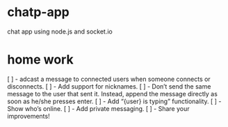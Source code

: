 # chatp-app
chat app using node.js and socket.io
# home work
[ ] - adcast a message to connected users when someone connects or disconnects.
[ ] - Add support for nicknames.
[ ] - Don’t send the same message to the user that sent it. Instead, append the message directly as soon as he/she presses enter.
[ ] - Add “{user} is typing” functionality.
[ ] - Show who’s online.
[ ] - Add private messaging.
[ ] - Share your improvements!
